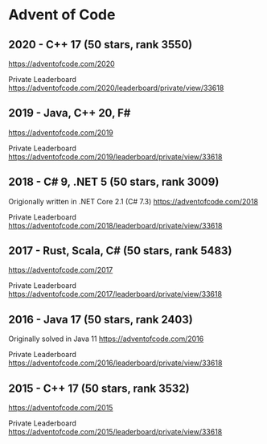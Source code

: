 # Advent of Code
## 2020 - C++ 17 (50 stars, rank 3550)
https://adventofcode.com/2020

Private Leaderboard
https://adventofcode.com/2020/leaderboard/private/view/33618

## 2019 - Java, C++ 20, F#
https://adventofcode.com/2019

Private Leaderboard
https://adventofcode.com/2019/leaderboard/private/view/33618

## 2018 - C# 9, .NET 5 (50 stars, rank 3009)
Origionally written in .NET Core 2.1 (C# 7.3)
https://adventofcode.com/2018

Private Leaderboard
https://adventofcode.com/2018/leaderboard/private/view/33618

## 2017 - Rust, Scala, C# (50 stars, rank 5483)
https://adventofcode.com/2017

Private Leaderboard
https://adventofcode.com/2017/leaderboard/private/view/33618

## 2016 - Java 17 (50 stars, rank 2403)
Originally solved in Java 11
https://adventofcode.com/2016

Private Leaderboard
https://adventofcode.com/2016/leaderboard/private/view/33618

## 2015 - C++ 17 (50 stars, rank 3532)
https://adventofcode.com/2015

Private Leaderboard
https://adventofcode.com/2015/leaderboard/private/view/33618
